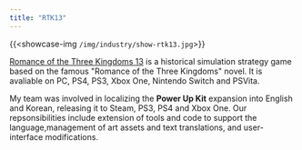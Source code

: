 ```yaml
---
title: "RTK13"
---
```


{{<showcase-img `/img/industry/show-rtk13.jpg`>}}

[Romance of the Three Kingdoms 13](https://www.koeitecmoamerica.com/rtk13/) is a historical simulation strategy game based on the famous "Romance of the Three Kingdoms" novel. It is avaliable on PC, PS4, PS3, Xbox One, Nintendo Switch and PSVita.
                    
My team was involved in localizing the **Power Up Kit** expansion into English and Korean, releasing it to Steam, PS3, PS4 and Xbox One. Our repsonsibilities include extension of tools and code to support the language,management of art assets and text translations, and user-interface modifications.
